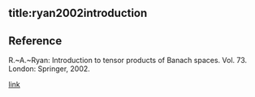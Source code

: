 title:ryan2002introduction
---

## Reference

R.~A.~Ryan: Introduction to tensor products of Banach spaces. Vol. 73. London: Springer, 2002.


[link](https://drive.google.com/file/d/1Ml-EV3qqfz8qje348HQ1r9IyHXsU1A2z/view?usp=sharing)


